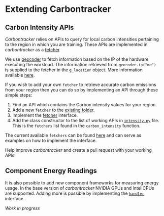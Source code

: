 # Extending Carbontracker

## Carbon Intensity APIs

*Carbontracker* relies on APIs to query for local carbon intensities pertaining to the region in which you are training. These APIs are implemented in *carbontracker* as a [fetcher](https://github.com/lfwa/carbontracker/blob/master/carbontracker/emissions/intensity/fetcher.py).

We use [geocoder](https://github.com/DenisCarriere/geocoder) to fetch information based on the IP of the hardware executing the workload. The information retrieved from `geocoder.ip("me")` is supplied to the fetcher in the `g_location` object. More information available [here](https://geocoder.readthedocs.io/).

If you wish to add your own `fetcher` to retrieve accurate carbon emissions from your region then you can do so by implementing an API through these simple steps:

1. Find an API which contains the Carbon intensity values for your region.
2. Add a new `fetcher` to the [existing folder](https://github.com/lfwa/carbontracker/tree/master/carbontracker/emissions/intensity/fetchers).
3. Implement the [fetcher](https://github.com/lfwa/carbontracker/blob/master/carbontracker/emissions/intensity/fetcher.py) interface.
4. Add the class constructor to the list of working APIs in [`intensity.py`](https://github.com/lfwa/carbontracker/blob/master/carbontracker/emissions/intensity/intensity.py#L42) file. This is the `fetchers` list found in the `carbon_intensity` function.

The current available `fetchers` can be found [here](https://github.com/lfwa/carbontracker/tree/master/carbontracker/emissions/intensity/fetchers) and can serve as examples on how to implement the interface.

Help improve *carbontracker* and create a pull request with your working APIs!

## Component Energy Readings

It is also possible to add new component frameworks for measuring energy usage. In the base version of *carbontracker* NVIDIA GPUs and Intel CPUs are supported. Adding more is possible by implementing the [`handler`](https://github.com/lfwa/carbontracker/blob/master/carbontracker/components/handler.py) interface.

*Work in progress*